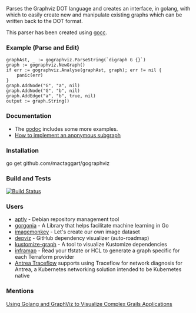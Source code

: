 Parses the Graphviz DOT language and creates an interface, in golang, with which to easily create new and manipulate existing graphs which can be written back to the DOT format.

This parser has been created using [gocc](http://code.google.com/p/gocc).

### Example (Parse and Edit) ###

```
graphAst, _ := gographviz.ParseString(`digraph G {}`)
graph := gographviz.NewGraph()
if err := gographviz.Analyse(graphAst, graph); err != nil {
    panic(err)
}
graph.AddNode("G", "a", nil)
graph.AddNode("G", "b", nil)
graph.AddEdge("a", "b", true, nil)
output := graph.String()
```

### Documentation ###

  - The [godoc](https://godoc.org/github.com/mactaggart/gographviz) includes some more examples.
  - [How to implement an anonymous subgraph](https://github.com/mactaggart/gographviz/issues/59)

### Installation ###
go get github.com/mactaggart/gographviz

### Build and Tests ###

[![Build Status](https://github.com/mactaggart/gographviz/workflows/build/badge.svg)](https://github.com/mactaggart/gographviz/actions)


### Users ###

  - [aptly](https://github.com/smira/aptly) - Debian repository management tool
  - [gorgonia](https://github.com/chewxy/gorgonia) - A Library that helps facilitate machine learning in Go
  - [imagemonkey](https://imagemonkey.io/graph?editor=true) - Let's create our own image dataset
  - [depviz](https://github.com/moul/depviz) - GitHub dependency visualizer (auto-roadmap)
  - [kustomize-graph](https://github.com/jpreese/kustomize-graph) - A tool to visualize Kustomize dependencies
  - [inframap](https://github.com/cycloidio/inframap) - Read your tfstate or HCL to generate a graph specific for each Terraform provider
  - [Antrea Traceflow](https://github.com/vmware-tanzu/antrea/blob/master/docs/traceflow-guide.md) supports using Traceflow for network diagnosis for Antrea, a Kubernetes networking solution intended to be Kubernetes native

### Mentions ###

[Using Golang and GraphViz to Visualize Complex Grails Applications](http://ilikeorangutans.github.io/2014/05/03/using-golang-and-graphviz-to-visualize-complex-grails-applications/)

